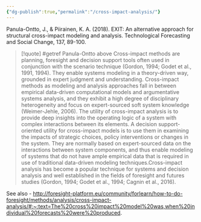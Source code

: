 ```yaml
---
{"dg-publish":true,"permalink":"/cross-impact-analysis/"}
---
```



Panula-Ontto, J., & Piirainen, K. A. (2018). EXIT: An alternative approach for structural cross-impact modeling and analysis. Technological Forecasting and Social Change, 137, 89-100.

> [!quote] #getref Panula-Ontto above
> Cross-impact methods are planning, foresight and decision support tools often used in conjunction with the scenario technique (Gordon, 1994; Godet et al., 1991, 1994). They enable systems modeling in a theory-driven way, grounded in expert judgment and understanding. Cross-impact methods as modeling and analysis approaches fall in between empirical data-driven computational models and argumentative systems analysis, and they exhibit a high degree of disciplinary heterogeneity and focus on expert-sourced soft system knowledge (Weimer-Jehle, 2006). 
> The utility of cross-impact analysis is to provide deep insights into the operating logic of a system with complex interactions between its elements. A decision support-oriented utility for cross-impact models is to use them in examining the impacts of strategic choices, policy interventions or changes in the system. They are normally based on expert-sourced data on the interactions between system components, and thus enable modeling of systems that do not have ample empirical data that is required in use of traditional data-driven modeling techniques.Cross-impact analysis has become a popular technique for systems and decision analysis and well established in the fields of foresight and futures studies (Gordon, 1994; Godet et al., 1994; Cagnin et al., 2016).


See also - http://foresight-platform.eu/community/forlearn/how-to-do-foresight/methods/analysis/cross-impact-analysis/#:~:text=The%20cross%20impact%20model%20was,when%20individual%20forecasts%20were%20produced. 